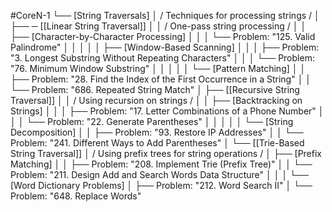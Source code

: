 #CoreN-1
└── [String Traversals]
    │   / Techniques for processing strings /
    │
    ├── ─ [[Linear String Traversal]]
    │   │   / One-pass string processing /
    │   │   ├── [Character-by-Character Processing]
    │   │   │   └── Problem: "125. Valid Palindrome"
    │   │   │
    │   │   ├── [Window-Based Scanning]
    │   │   │   ├── Problem: "3. Longest Substring Without Repeating Characters"
    │   │   │   └── Problem: "76. Minimum Window Substring"
    │   │   │
    │   │   └── [Pattern Matching]
    │   │       ├── Problem: "28. Find the Index of the First Occurrence in a String"
    │   │       └── Problem: "686. Repeated String Match"
    │
    ├── [[Recursive String Traversal]]
    │   │   / Using recursion on strings /
    │   │   ├── [Backtracking on Strings]
    │   │   │   ├── Problem: "17. Letter Combinations of a Phone Number"
    │   │   │   └── Problem: "22. Generate Parentheses"
    │   │   │
    │   │   └── [String Decomposition]
    │   │       ├── Problem: "93. Restore IP Addresses"
    │   │       └── Problem: "241. Different Ways to Add Parentheses"
    │
    └── [[Trie-Based String Traversal]]
        │   / Using prefix trees for string operations /
        │   ├── [Prefix Matching]
        │   │   ├── Problem: "208. Implement Trie (Prefix Tree)"
        │   │   └── Problem: "211. Design Add and Search Words Data Structure"
        │   │
        │   └── [Word Dictionary Problems]
        │       ├── Problem: "212. Word Search II"
        │       └── Problem: "648. Replace Words"